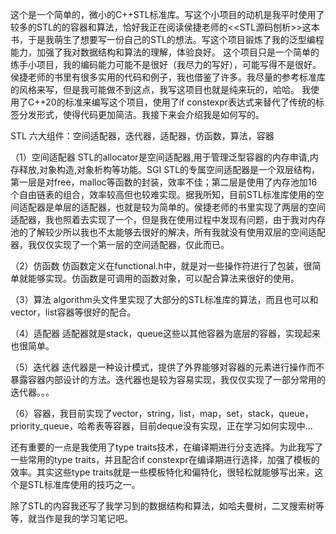 这个是一个简单的，微小的C++STL标准库。写这个小项目的动机是我平时使用了较多的STL的的容器和算法，恰好我正在阅读侯捷老师的<<STL源码刨析>>这本书，于是我萌生了想要写一份自己的STL的想法。写这个项目锻炼了我的泛型编程能力，加强了我对数据结构和算法的理解，体验良好。
这个项目只是一个简单的练手小项目，我的编码能力可能不是很好（我尽力的写好），可能写得不是很好。侯捷老师的书里有很多实用的代码和例子，我也借鉴了许多。我尽量的参考标准库的风格来写，但是我可能做不到这点，我写这项目也就是纯来玩的，哈哈。
我使用了C++20的标准来编写这个项目，使用了if constexpr表达式来替代了传统的标签分发形式，使得代码更加简洁。我接下来会介绍我是如何写的。


STL 六大组件：空间适配器，迭代器，适配器，仿函数，算法，容器


（1）空间适配器
STL的allocator是空间适配器,用于管理泛型容器的内存申请,内存释放,对象构造,对象析构等功能。SGI STL的专属空间适配器是一个双层结构，第一层是对free，malloc等函数的封装，效率不佳；第二层是使用了内存池加16个自由链表的组合，效率较高但也较难实现。据我所知，目前STL标准库使用的空间适配器是单层的适配器，也就是较为简单的。侯捷老师的书里实现了两层的空间适配器，我也照着去实现了一个，但是我在使用过程中发现有问题，由于我对内存池的了解较少所以我也不太能够去很好的解决，所有我就没有使用双层的空间适配器，我仅仅实现了一个第一层的空间适配器，仅此而已。


（2）仿函数
仿函数定义在functional.h中，就是对一些操作符进行了包装，很简单就能够实现。仿函数是可调用的函数对象，可以配合算法来很好的使用。


（3）算法
algorithm头文件里实现了大部分的STL标准库的算法，而且也可以和vector，list容器等很好的配合。


（4）适配器
适配器就是stack，queue这些以其他容器为底层的容器，实现起来也很简单。


（5）迭代器
迭代器是一种设计模式，提供了外界能够对容器的元素进行操作而不暴露容器内部设计的方法。迭代器也是较为容易实现，我仅仅实现了一部分常用的迭代器。。。


（6）容器，我目前实现了vector，string，list，map，set，stack，queue，priority_queue，哈希表等容器，目前deque没有实现，正在学习如何实现中...


还有重要的一点是我使用了type traits技术，在编译期进行分支选择。为此我写了一些常用的type traits，并且配合if constexpr在编译期进行选择，加强了模板的效率。其实这些type traits就是一些模板特化和偏特化，很轻松就能够写出来，这个是STL标准库使用的技巧之一。

除了STL的内容我还写了我学习到的数据结构和算法，如哈夫曼树，二叉搜索树等等，就当作是我的学习笔记吧。
